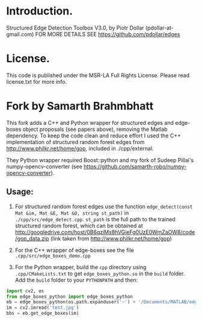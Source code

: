 # Introduction.
Structured Edge Detection Toolbox V3.0, by Piotr Dollar (pdollar-at-gmail.com)
FOR MORE DETAILS SEE https://github.com/pdollar/edges

# License.

This code is published under the MSR-LA Full Rights License.
Please read license.txt for more info.

# Fork by Samarth Brahmbhatt

This fork adds a C++ and Python wrapper for structured edges and edge-boxes object proposals (see papers above), removing the Matlab dependency. To keep the code clean and reduce effort I used the C++ implementation of structured random forest edges from http://www.philkr.net/home/gop, included in ./cpp/external.

They Python wrapper required Boost::python and my fork of Sudeep Pillai's numpy-opencv-converter (see https://github.com/samarth-robo/numpy-opencv-converter).

## Usage:
1. For structured random forest edges use the function `edge_detect(const Mat &im, Mat &E, Mat &O, string st_path)` in `./cpp/src/edge_detect.cpp`. `st_path` is the full path to the trained structured random forest, which can be obtained at http://googledrive.com/host/0B6qziMs8hVGieFg0UzE0WmZaOW8/code/gop_data.zip (link taken from http://www.philkr.net/home/gop)

2. For the C++ wrapper of edge-boxes see the file `.cpp/src/edge_boxes_demo.cpp`

3. For the Python wrapper, build the `cpp` directory using `.cpp/CMakeLists.txt` to get `edge_boxes_python.so` in the `build` folder. Add the `build` folder to your `PYTHONPATH` and then:
```python
import cv2, os
from edge_boxes_python import edge_boxes_python
eb = edge_boxes_python(os.path.expanduser('~') + '/Documents/MATLAB/edges/cpp/external/gop_1.3/data/sf.dat') # string is path to the trained structured random forest, see 1.
im = cv2.imread('test.jpg')
bbs = eb.get_edge_boxes(im)
```

